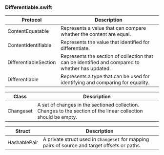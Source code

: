 ### Differentiable.swift

| Protocol              | Description                                                                                                   |
|-----------------------|---------------------------------------------------------------------------------------------------------------|
| ContentEquatable      | Represents a value that can compare whether the content are equal.                                           |
| ContentIdentifiable   | Represents the value that identified for differentiate.                                                     |
| DifferentiableSection | Represents the section of collection that can be identified and compared to whether has updated.            |
| Differentiable        | Represents a type that can be used for identifying and comparing for equality.                               |

| Class    | Description                                                                                                                            |
|----------|----------------------------------------------------------------------------------------------------------------------------------------|
| Changeset | A set of changes in the sectioned collection. Changes to the section of the linear collection should be empty.                           |

| Struct    | Description                                                                                                                           |
|-----------|---------------------------------------------------------------------------------------------------------------------------------------|
| HashablePair   | A private struct used in `Changeset` for mapping pairs of source and target offsets or paths.                                       |

